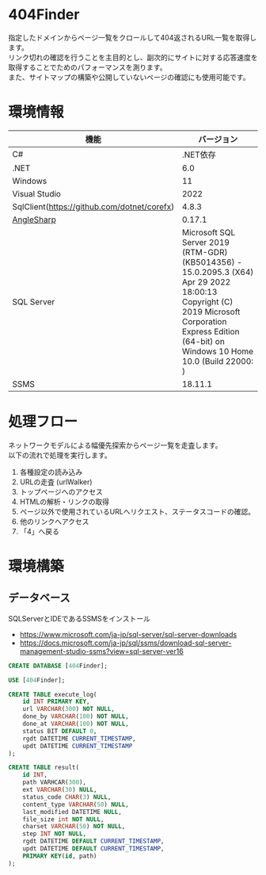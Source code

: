 # 404Finder

指定したドメインからページ一覧をクロールして404返されるURL一覧を取得します。  
リンク切れの確認を行うことを主目的とし、副次的にサイトに対する応答速度を取得することでためのパフォーマンスを測ります。  
また、サイトマップの構築や公開していないページの確認にも使用可能です。  


# 環境情報

|  機能  |  バージョン  |
| ---- | ---- |
|  C#  |  .NET依存  |
|  .NET  |  6.0  |
| Windows | 11 |
| Visual Studio | 2022 |
| SqlClient(https://github.com/dotnet/corefx) | 4.8.3 |
| [AngleSharp](https://anglesharp.github.io/) | 0.17.1 |
| SQL Server | Microsoft SQL Server 2019 (RTM-GDR) (KB5014356) - 15.0.2095.3 (X64)   Apr 29 2022 18:00:13   Copyright (C) 2019 Microsoft Corporation  Express Edition (64-bit) on Windows 10 Home 10.0 <X64> (Build 22000: ) |
| SSMS | 18.11.1 |


# 処理フロー

ネットワークモデルによる幅優先探索からページ一覧を走査します。  
以下の流れで処理を実行します。

1. 各種設定の読み込み
2. URLの走査 (urlWalker)
3. トップページへのアクセス
4. HTMLの解析・リンクの取得
5. ページ以外で使用されているURLへリクエスト、ステータスコードの確認。
6. 他のリンクへアクセス
7. 「4」へ戻る



# 環境構築

## データベース

SQLServerとIDEであるSSMSをインストール

* https://www.microsoft.com/ja-jp/sql-server/sql-server-downloads
* https://docs.microsoft.com/ja-jp/sql/ssms/download-sql-server-management-studio-ssms?view=sql-server-ver16

```sql
CREATE DATABASE [404Finder];

USE [404Finder];

CREATE TABLE execute_log(
	id INT PRIMARY KEY,
	url VARCHAR(300) NOT NULL,
	done_by VARCHAR(100) NOT NULL,
	done_at VARCHAR(100) NOT NULL,
	status BIT DEFAULT 0,
	rgdt DATETIME CURRENT_TIMESTAMP,
	updt DATETIME CURRENT_TIMESTAMP
);

CREATE TABLE result(
	id INT,
	path VARHCAR(300),
	ext VARCHAR(30) NULL,
	status_code CHAR(3) NULL,
	content_type VARCHAR(50) NULL,
	last_modified DATETIME NULL,
	file_size int NOT NULL,
	charset VARCHAR(50) NOT NULL,
	step INT NOT NULL,
	rgdt DATETIME DEFAULT CURRENT_TIMESTAMP,
	updt DATETIME DEFAULT CURRENT_TIMESTAMP,
	PRIMARY KEY(id, path)
);
```

